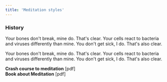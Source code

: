 ```yaml
---
title: 'Meditation styles'
---
```



### <a name="historia" /> History

Your bones don't break, mine do. That's clear. Your cells react to bacteria and viruses differently than mine. You don't get sick, I do. That's also clear.

Your bones don't break, mine do. That's clear. Your cells react to bacteria and viruses differently than mine. You don't get sick, I do. That's also clear.

**Crash course to meditation** [pdf] <br>
**Book about Meditation** [pdf]
